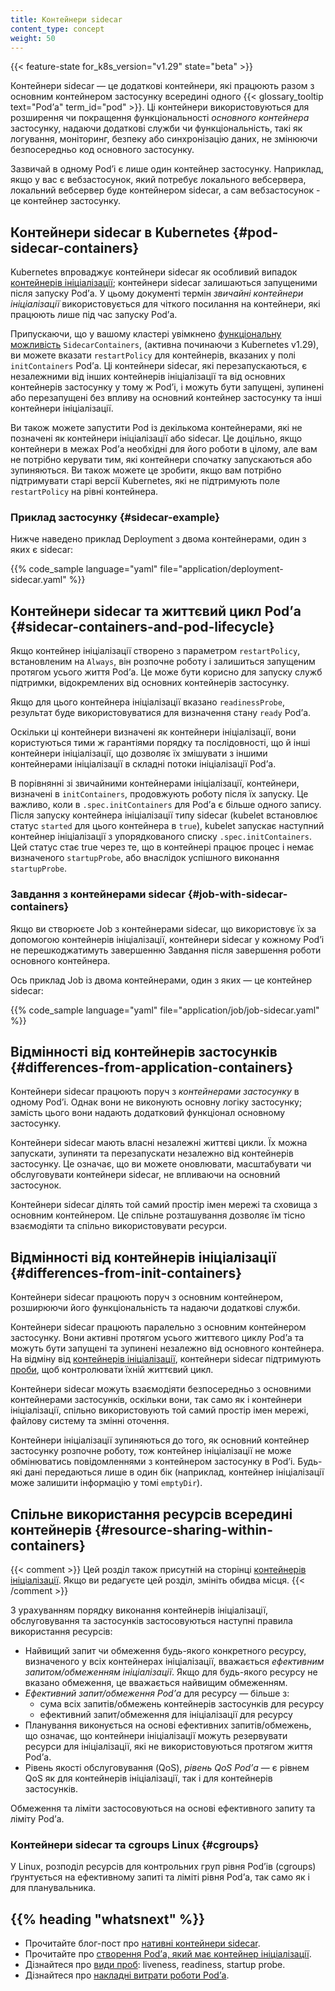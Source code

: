 ```yaml
---
title: Контейнери sidecar
content_type: concept
weight: 50
---
```


<!-- overview -->

{{< feature-state for_k8s_version="v1.29" state="beta" >}}

Контейнери sidecar — це додаткові контейнери, які працюють разом з основним контейнером застосунку всередині одного {{< glossary_tooltip text="Podʼа" term_id="pod" >}}. Ці контейнери використовуються для розширення чи покращення функціональності _основного контейнера_ застосунку, надаючи додаткові служби чи функціональність, такі як логування, моніторинг, безпеку або синхронізацію даних, не змінюючи безпосередньо код основного застосунку.

Зазвичай в одному Podʼі є лише один контейнер застосунку. Наприклад, якщо у вас є вебзастосунок, який потребує локального вебсервера, локальний вебсервер буде контейнером sidecar, а сам вебзастосунок - це контейнер застосунку.

<!-- body -->

## Контейнери sidecar в Kubernetes {#pod-sidecar-containers}

Kubernetes впроваджує контейнери sidecar як особливий випадок [контейнерів ініціалізації](/uk/docs/concepts/workloads/pods/init-containers/); контейнери sidecar залишаються запущеними після запуску Podʼа. У цьому документі термін _звичайні контейнери ініціалізації_ використовується для чіткого посилання на контейнери, які працюють лише під час запуску Podʼа.

Припускаючи, що у вашому кластері увімкнено [функціональну можливість](/uk/docs/reference/command-line-tools-reference/feature-gates/) `SidecarContainers`, (активна починаючи з Kubernetes v1.29), ви можете вказати `restartPolicy` для контейнерів, вказаних у полі `initContainers` Podʼа. Ці контейнери sidecar, які перезапускаються, є незалежними від інших контейнерів ініціалізації та від основних контейнерів застосунку у тому ж Podʼі, і можуть бути запущені, зупинені або перезапущені без впливу на основний контейнер застосунку та інші контейнери ініціалізації.

Ви також можете запустити Pod із декількома контейнерами, які не позначені як контейнери ініціалізації або sidecar. Це доцільно, якщо контейнери в межах Podʼа необхідні для його роботи в цілому, але вам не потрібно керувати тим, які контейнери спочатку запускаються або зупиняються. Ви також можете це зробити, якщо вам потрібно підтримувати старі версії Kubernetes, які не підтримують поле `restartPolicy` на рівні контейнера.

### Приклад застосунку {#sidecar-example}

Нижче наведено приклад Deployment з двома контейнерами, один з яких є sidecar:

{{% code_sample language="yaml" file="application/deployment-sidecar.yaml" %}}

## Контейнери sidecar та життєвий цикл Podʼа {#sidecar-containers-and-pod-lifecycle}

Якщо контейнер ініціалізації створено з параметром `restartPolicy`, встановленим на `Always`, він розпочне роботу і залишиться запущеним протягом усього життя Podʼа. Це може бути корисно для запуску служб підтримки, відокремлених від основних контейнерів застосунку.

Якщо для цього контейнера ініціалізації вказано `readinessProbe`, результат буде використовуватися для визначення стану `ready` Podʼа.

Оскільки ці контейнери визначені як контейнери ініціалізації, вони користуються тими ж гарантіями порядку та послідовності, що й інші контейнери ініціалізації, що дозволяє їх змішувати з іншими контейнерами ініціалізації в складні потоки ініціалізації Podʼа.

В порівнянні зі звичайними контейнерами ініціалізації, контейнери, визначені в `initContainers`, продовжують роботу після їх запуску. Це важливо, коли в `.spec.initContainers` для Podʼа є більше одного запису. Після запуску контейнера ініціалізації типу sidecar (kubelet встановлює статус `started` для цього контейнера в `true`), kubelet запускає наступний контейнер ініціалізації з упорядкованого списку `.spec.initContainers`. Цей статус стає true через те, що в контейнері працює процес і немає визначеного `startupProbe`, або внаслідок успішного виконання `startupProbe`.

### Завдання з контейнерами sidecar {#job-with-sidecar-containers}

Якщо ви створюєте Job з контейнерами sidecar, що використовує їх за допомогою контейнерів ініціалізації, контейнери sidecar у кожному Podʼі не перешкоджатимуть завершенню Завдання після завершення роботи основного контейнера.

Ось приклад Job із двома контейнерами, один з яких — це контейнер sidecar:

{{% code_sample language="yaml" file="application/job/job-sidecar.yaml" %}}

## Відмінності від контейнерів застосунків {#differences-from-application-containers}

Контейнери sidecar працюють поруч з _контейнерами застосунку_ в одному Podʼі. Однак вони не виконують основну логіку застосунку; замість цього вони надають додатковий функціонал основному застосунку.

Контейнери sidecar мають власні незалежні життєві цикли. Їх можна запускати, зупиняти та перезапускати незалежно від контейнерів застосунку. Це означає, що ви можете оновлювати, масштабувати чи обслуговувати контейнери sidecar, не впливаючи на основний застосунок.

Контейнери sidecar ділять той самий простір імен мережі та сховища з основним контейнером. Це спільне розташування дозволяє їм тісно взаємодіяти та спільно використовувати ресурси.

## Відмінності від контейнерів ініціалізації {#differences-from-init-containers}

Контейнери sidecar працюють поруч з основним контейнером, розширюючи його функціональність та надаючи додаткові служби.

Контейнери sidecar працюють паралельно з основним контейнером застосунку. Вони активні протягом усього життєвого циклу Podʼа та можуть бути запущені та зупинені незалежно від основного контейнера. На відміну від [контейнерів ініціалізації](/uk/docs/concepts/workloads/pods/init-containers/), контейнери sidecar підтримують [проби](/uk/docs/concepts/workloads/pods/pod-lifecycle/#types-of-probe), щоб контролювати їхній життєвий цикл.

Контейнери sidecar можуть взаємодіяти безпосередньо з основними контейнерами застосунків, оскільки вони, так само як і контейнери ініціалізації, спільно використовують той самий простір імен мережі, файлову систему та змінні оточення. 

Контейнери ініціалізації зупиняються до того, як основний контейнер застосунку розпочне роботу, тож контейнер ініціалізації не може обмінюватись повідомленнями з контейнером застосунку в Podʼі. Будь-які дані передаються лише в один бік (наприклад, контейнер ініціалізації може залишити інформацію у томі `emptyDir`).

## Спільне використання ресурсів всередині контейнерів {#resource-sharing-within-containers}

{{< comment >}}
Цей розділ також присутній на сторінці [контейнерів ініціалізації](/uk/docs/concepts/workloads/pods/init-containers/).
Якщо ви редагуєте цей розділ, змініть обидва місця.
{{< /comment >}}

З урахуванням порядку виконання контейнерів ініціалізації, обслуговування та застосунків застосовуються наступні правила
використання ресурсів:

* Найвищий запит чи обмеження будь-якого конкретного ресурсу, визначеного у всіх контейнерах ініціалізації, вважається _ефективним запитом/обмеженням ініціалізації_. Якщо для будь-якого ресурсу не вказано обмеження, це вважається найвищим обмеженням.
* _Ефективний запит/обмеження Podʼа_ для ресурсу — більше з:
  * сума всіх запитів/обмежень контейнерів застосунків для ресурсу
  * ефективний запит/обмеження для ініціалізації для ресурсу
* Планування виконується на основі ефективних запитів/обмежень, що означає, що контейнери ініціалізації можуть резервувати ресурси для ініціалізації, які не використовуються протягом життя Podʼа.
* Рівень якості обслуговування (QoS), _рівень QoS Podʼа_ — є рівнем QoS як для контейнерів ініціалізації, так і для контейнерів застосунків.

Обмеження та ліміти застосовуються на основі ефективного запиту та ліміту Podʼа.

### Контейнери sidecar та cgroups Linux {#cgroups}

У Linux, розподіл ресурсів для контрольних груп рівня Podʼів (cgroups) ґрунтується на ефективному запиті та ліміті рівня Podʼа, так само як і для планувальника.

## {{% heading "whatsnext" %}}

* Прочитайте блог-пост про [нативні контейнери sidecar](/blog/2023/08/25/native-sidecar-containers/).
* Прочитайте про [створення Podʼа, який має контейнер ініціалізації](/uk/docs/tasks/configure-pod-container/configure-pod-initialization/#create-a-pod-that-has-an-init-container).
* Дізнайтеся про [види проб](/uk/docs/concepts/workloads/pods/pod-lifecycle/#types-of-probe): liveness, readiness, startup probe.
* Дізнайтеся про [накладні витрати роботи Podʼа](/uk/docs/concepts/scheduling-eviction/pod-overhead/).
